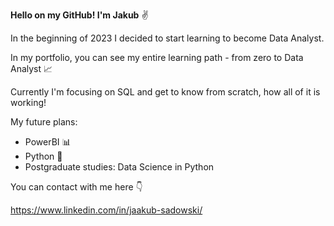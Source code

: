 **Hello on my GitHub! I'm Jakub** :v:

In the beginning of 2023 I decided to start learning to become Data Analyst. 

In my portfolio, you can see my entire learning path - from zero to Data Analyst :chart_with_upwards_trend:

Currently I'm focusing on SQL and get to know from scratch, how all of it is working!

My future plans:

- PowerBI :bar_chart:
- Python :snake:
- Postgraduate studies: Data Science in Python

You can contact with me here :point_down:

https://www.linkedin.com/in/jaakub-sadowski/
